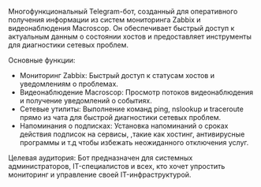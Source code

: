 Многофункциональный Telegram-бот, созданный для оперативного получения информации из систем мониторинга Zabbix и видеонаблюдения Macroscop. Он обеспечивает быстрый доступ к актуальным данным о состоянии хостов и предоставляет инструменты для диагностики сетевых проблем.

Основные функции:
- Мониторинг Zabbix: Быстрый доступ к статусам хостов и уведомлениям о проблемах.
- Видеонаблюдение Macroscop: Просмотр потоков видеонаблюдения и получение уведомлений о событиях.
- Сетевые утилиты: Выполнение команд ping, nslookup и traceroute прямо из чата для быстрой диагностики сетевых проблем.
- Напоминания о подписках: Установка напоминаний о сроках действия подписок на сервисы, ,такие как хостинг, антивирусные программы и т.д чтобы избежать неожиданного отключения услуг.

Целевая аудитория:
Бот предназначен для системных администраторов, IT-специалистов и всех, кто хочет упростить мониторинг и управление своей IT-инфраструктурой.
